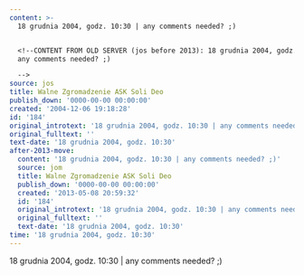 ```yaml
---
content: >-
  18 grudnia 2004, godz. 10:30 | any comments needed? ;)


  <!--CONTENT FROM OLD SERVER (jos before 2013): 18 grudnia 2004, godz. 10:30 |
  any comments needed? ;)

  -->
source: jos
title: Walne Zgromadzenie ASK Soli Deo
publish_down: '0000-00-00 00:00:00'
created: '2004-12-06 19:18:28'
id: '184'
original_introtext: '18 grudnia 2004, godz. 10:30 | any comments needed? ;)'
original_fulltext: ''
text-date: '18 grudnia 2004, godz. 10:30'
after-2013-move:
  content: '18 grudnia 2004, godz. 10:30 | any comments needed? ;)'
  source: jom
  title: Walne Zgromadzenie ASK Soli Deo
  publish_down: '0000-00-00 00:00:00'
  created: '2013-05-08 20:59:32'
  id: '184'
  original_introtext: '18 grudnia 2004, godz. 10:30 | any comments needed? ;)'
  original_fulltext: ''
  text-date: '18 grudnia 2004, godz. 10:30'
time: '18 grudnia 2004, godz. 10:30'
---
```

18 grudnia 2004, godz. 10:30 | any comments needed? ;)

<!--CONTENT FROM OLD SERVER (jos before 2013): 18 grudnia 2004, godz. 10:30 | any comments needed? ;)
-->

<!--{{json:{"created_date":"2004-12-06 19:18:28","publish_down":"0000-00-00 00:00:00","id":"184"}}}-->